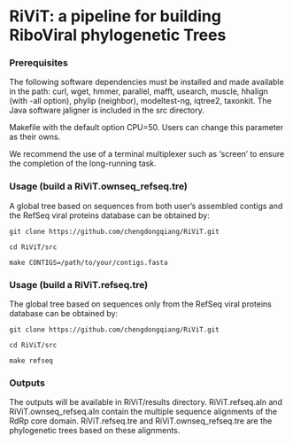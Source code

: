 # **RiViT: a pipeline for building RiboViral phylogenetic Trees**

### **Prerequisites**
The following software dependencies must be installed and made available in the path: curl, wget, hmmer, parallel, mafft, usearch, muscle, hhalign (with -all option), phylip (neighbor), modeltest-ng, iqtree2, taxonkit. The Java software jaligner is included in the src directory.

Makefile with the default option CPU=50. Users can change this parameter as their owns.

We recommend the use of a terminal multiplexer such as ‘screen’ to ensure the completion of the long-running task.

### **Usage (build a RiViT.ownseq_refseq.tre)**
A global tree based on sequences from both user’s assembled contigs and the RefSeq viral proteins database can be obtained by:
```
git clone https://github.com/chengdongqiang/RiViT.git
```
```
cd RiViT/src
```
```
make CONTIGS=/path/to/your/contigs.fasta
```

### **Usage (build a RiViT.refseq.tre)**
The global tree based on sequences only from the RefSeq viral proteins database can be obtained by:

```
git clone https://github.com/chengdongqiang/RiViT.git
```
```
cd RiViT/src
```
```
make refseq
```

### **Outputs**
The outputs will be available in RiViT/results directory. RiViT.refseq.aln and RiViT.ownseq_refseq.aln contain the multiple sequence alignments of the RdRp core domain. RiViT.refseq.tre and RiViT.ownseq_refseq.tre are the phylogenetic trees based on these alignments.

